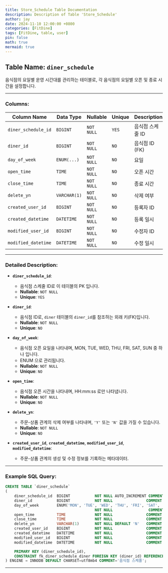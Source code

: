 ```yaml
---
title: Store_Schedule Table Documentation
description: Description of Table 'Store_Schedule'
author: jay
date: 2024-11-10 12:00:00 +0800
categories: [FitDine]
tags: [FitDine, table, user]
pin: false
math: true
mermaid: true
---
```



## Table Name: `diner_schedule`

음식점의 요일별 운영 시간대를 관리하는 테이블로, 각 음식점의 요일별 오픈 및 종료 시간을 설정합니다.

---

### Columns:

| **Column Name**     | **Data Type** | **Nullable** | **Unique** | **Description** |
|---------------------|---------------|--------------|------------|-----------------|
| `diner_schedule_id` | `BIGINT`      | `NOT NULL`   | `YES`      | 음식점 스케줄 ID      |
| `diner_id`          | `BIGINT`      | `NOT NULL`   | `NO`       | 음식점 ID (FK)     |
| `day_of_week`       | `ENUM(...)`   | `NOT NULL`   | `NO`       | 요일              |
| `open_time`         | `TIME`        | `NOT NULL`   | `NO`       | 오픈 시간           |
| `close_time`        | `TIME`        | `NOT NULL`   | `NO`       | 종료 시간           |
| `delete_yn`         | `VARCHAR(1)`  | `NOT NULL`   | `NO`       | 삭제 여부           |
| `created_user_id`   | `BIGINT`      | `NOT NULL`   | `NO`       | 등록자 ID          |
| `created_datetime`  | `DATETIME`    | `NOT NULL`   | `NO`       | 등록 일시           |
| `modified_user_id`  | `BIGINT`      | `NOT NULL`   | `NO`       | 수정자 ID          |
| `modified_datetime` | `DATETIME`    | `NOT NULL`   | `NO`       | 수정 일시           |

---
### Detailed Description:

- **`diner_schedule_id`**:
  - 음식점 스케줄 ID로 이 테이블의 PK 입니다.
  - **Nullable**: `NOT NULL`
  - **Unique**: `YES`

- **`diner_id`**:
  - 음식점 ID로, `diner` 테이블의 `diner_id`를 참조하는 외래 키(FK)입니다.
  - **Nullable**: `NOT NULL`
  - **Unique**: `NO`

- **`day_of_week`**:
  - 음식점 오픈 요일을 나타내며, MON, TUE, WED, THU, FRI, SAT, SUN 중 하나 입니다.
  - ENUM 으로 관리됩니다.
  - **Nullable**: `NOT NULL`
  - **Unique**: `NO`

- **`open_time`**:
  - 음식점 오픈 시간을 나타내며, HH:mm:ss 로만 나타냅니다.
  - **Nullable**: `NOT NULL`
  - **Unique**: `NO`

- **`delete_yn`**:
  - 주문-상품 관계의 삭제 여부를 나타내며, `'Y'` 또는 `'N'` 값을 가질 수 있습니다.
  - **Nullable**: `NOT NULL`
  - **Unique**: `NO`

- **`created_user_id`**, **`created_datetime`**, **`modified_user_id`**, **`modified_datetime`**:
  - 주문-상품 관계의 생성 및 수정 정보를 기록하는 메타데이터.

---
### Example SQL Query:

```sql
CREATE TABLE `diner_schedule`
(
    diner_schedule_id  BIGINT           NOT NULL AUTO_INCREMENT COMMENT '음식점 스케줄 ID',
    diner_id           BIGINT           NOT NULL               COMMENT '음식점 ID',
    day_of_week        ENUM('MON', 'TUE', 'WED', 'THU', 'FRI', 'SAT', 'SUN') 
                                        NOT NULL                COMMENT '요일',
    open_time          TIME             NOT NULL               COMMENT '오픈 시간',
    close_time         TIME             NOT NULL               COMMENT '종료 시간',
    delete_yn          VARCHAR(1)       NOT NULL DEFAULT 'N'   COMMENT '삭제 여부',
    created_user_id    BIGINT           NOT NULL               COMMENT '등록자 ID',
    created_datetime   DATETIME         NOT NULL               COMMENT '등록 일시',
    modified_user_id   BIGINT           NOT NULL               COMMENT '수정자 ID',
    modified_datetime  DATETIME         NOT NULL               COMMENT '수정 일시',

    PRIMARY KEY (diner_schedule_id),
    CONSTRAINT fk_diner_schedule_diner FOREIGN KEY (diner_id) REFERENCES `diner`(diner_id)
) ENGINE = INNODB DEFAULT CHARSET=utf8mb4 COMMENT='음식점 스케줄';
```

---

